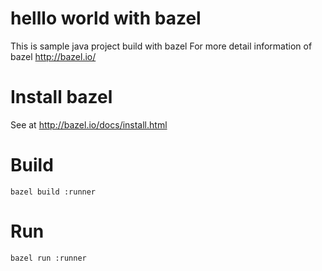 helllo world with bazel
==============

This is sample java project build with bazel
For more detail information of bazel http://bazel.io/

# Install bazel

See at http://bazel.io/docs/install.html

# Build

```
bazel build :runner
```

# Run

```
bazel run :runner
```